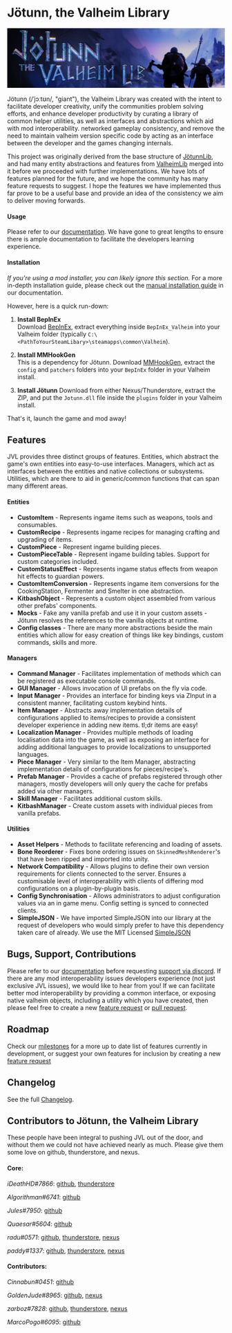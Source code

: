 ﻿# Jötunn, the Valheim Library
![Banner](JotunnLib/Documentation/images/banner.png)

Jötunn (/ˈjɔːtʊn/, "giant"), the Valheim Library was created with the intent to facilitate developer creativity, unify the communities problem solving efforts, and enhance developer productivity by curating a library of common helper utilities, as well as interfaces and abstractions which aid with mod interoperability. networked gameplay consistency, and remove the need to maintain valheim version specific code by acting as an interface between the developer and the games changing internals.

This project was originally derived from the base structure of [JötunnLib](https://github.com/jotunnlib/jotunnlib), and had many entity abstractions and features from [ValheimLib](https://github.com/Valheim-Modding/ValheimLib) merged into it before we proceeded with further implementations. We have lots of features planned for the future, and we hope the community has many feature requests to suggest. I hope the features we have implemented thus far prove to be a useful base and provide an idea of the consistency we aim to deliver moving forwards.

#### Usage
Please refer to our [documentation](https://valheim-modding.github.io/Jotunn/). We have gone to great lengths to ensure there is ample documentation to facilitate the developers learning experience.

#### Installation
_If you're using a mod installer, you can likely ignore this section._ For a more in-depth installation guide, please check out the [manual installation guide](https://valheim-modding.github.io/Jotunn/guides/installation.html) in our documentation.  

However, here is a quick run-down:

1. **Install BepInEx**  
Download [BepInEx](https://valheim.thunderstore.io/package/denikson/BepInExPack_Valheim/), extract everything inside `BepInEx_Valheim` into your Valheim folder (typically `C:\<PathToYourSteamLibary>\steamapps\common\Valheim`).

2. **Install MMHookGen**  
This is a dependency for Jötunn. Download [MMHookGen](https://valheim.thunderstore.io/package/ValheimModding/HookGenPatcher/), extract the `config` and `patchers` folders into your `BepInEx` folder in your Valheim install.

3. **Install Jötunn**
Download from either Nexus/Thunderstore, extract the ZIP, and put the `Jotunn.dll` file inside the `plugins` folder in your Valheim install.

That's it, launch the game and mod away!

## Features
JVL provides three distinct groups of features. Entities, which abstract the game's own entities into easy-to-use interfaces. Managers, which act as interfaces between the entities and native collections or subsystems. Utilities, which are there to aid in generic/common functions that can span many different areas.

#### Entities
- **CustomItem** - Represents ingame items such as weapons, tools and consumables.
- **CustomRecipe** - Represents ingame recipes for managing crafting and upgrading of items.
- **CustomPiece** - Represent ingame building pieces.
- **CustomPieceTable** - Represent ingame building tables. Support for custom categories included.
- **CustomStatusEffect** - Represents ingame status effects from weapon hit effects to guardian powers.
- **CustomItemConversion** - Represents ingame item conversions for the CookingStation, Fermenter and Smelter in one abstraction.
- **KitbashObject** - Represents a custom object assembled from various other prefabs' components.
- **Mocks** - Fake any vanilla prefab and use it in your custom assets - Jötunn resolves the references to the vanilla objects at runtime.
- **Config classes** - There are many more abstractions beside the main entities which allow for easy creation of things like key bindings, custom commands, skills and more.

#### Managers
- **Command Manager** - Facilitates implementation of methods which can be registered as executable console commands.
- **GUI Manager** - Allows invocation of UI prefabs on the fly via code.
- **Input Manager** - Provides an interface for binding keys via ZInput in a consistent manner, facilitating custom keybind hints.
- **Item Manager** - Abstracts away implementation details of configurations applied to items/recipes to provide a consistent developer experience in adding new items. tl;dr items are easy!
- **Localization Manager** - Provides multiple methods of loading localisation data into the game, as well as exposing an interface for adding additional languages to provide localizations to unsupported languages.
- **Piece Manager** - Very similar to the Item Manager, abstracting implementation details of configurations for pieces/recipe's.
- **Prefab Manager** - Provides a cache of prefabs registered through other managers, mostly developers will only query the cache for prefabs added via other managers.
- **Skill Manager** - Facilitates additional custom skills.
- **KitbashManager** - Create custom assets with individual pieces from vanilla prefabs.

#### Utilities
- **Asset Helpers** - Methods to facilitate referencing and loading of assets.
- **Bone Reorderer** - Fixes bone ordering issues on `SkinnedMeshRenderer`'s that have been ripped and imported into unity.
- **Network Compatibility** - Allows plugins to define their own version requirements for clients connected to the server. Ensures a customisable level of interoperability with clients of differing mod configurations on a plugin-by-plugin basis.
- **Config Synchronisation** - Allows administrators to adjust configuration values via an in game menu. Config setting is synced to connected clients.
- **SimpleJSON** - We have imported SimpleJSON into our library at the request of developers who would simply prefer to have this dependency taken care of already. We use the MIT Licensed [SimpleJSON](https://simplejson.readthedocs.io/en/latest/)

## Bugs, Support, Contributions
Please refer to our [documentation](https://valheim-modding.github.io/Jotunn/) before requesting [support via discord](https://discord.gg/DdUt6g7gyA). If there are any mod interoperability issues developers experience (not just exclusive JVL issues), we would like to hear from you! If we can facilitate better mod interoperability by providing a common interface, or exposing native valheim objects, including a utility which you have created, then please feel free to create a new [feature request](https://github.com/Valheim-Modding/Jotunn/issues/new?assignees=&labels=&template=feature_request.md&title=%5BFEATURE%5D) or [pull request](https://github.com/Valheim-Modding/Jotunn/pulls).

## Roadmap
Check our [milestones](https://github.com/Valheim-Modding/Jotunn/milestone/2) for a more up to date list of features currently in development, or suggest your own features for inclusion by creating a new [feature request](https://github.com/Valheim-Modding/Jotunn/issues/new?assignees=&labels=&template=feature_request.md&title=%5BFEATURE%5D)

## Changelog

See the full [Changelog](https://github.com/Valheim-Modding/Jotunn/blob/dev/CHANGELOG.md).

## Contributors to Jötunn, the Valheim Library

These people have been integral to pushing JVL out of the door, and without them we could not have achieved nearly as much. Please give them some love on github, thunderstore, and nexus.

#### Core:

*iDeathHD#7866*: [github](https://github.com/xiaoxiao921), [thunderstore](https://valheim.thunderstore.io/package/xiaoxiao921/)

*Algorithman#6741*: [github](https://github.com/Algorithman)

*Jules#7950*: [github](https://github.com/sirskunkalot)

*Quaesar#5604*: [github](https://github.com/RatikKapoor)

*radu#0571*: [github](https://github.com/raduschirliu), [thunderstore](https://valheim.thunderstore.io/package/radu/), [nexus](https://www.nexusmods.com/users/112072898)

*paddy#1337*: [github](https://github.com/paddywaan), [thunderstore](https://valheim.thunderstore.io/package/paddywan/), [nexus](https://valheim.thunderstore.io/package/ValheimModding/)

#### Contributors:

*Cinnabun#0451*: [github](https://github.com/capnbubs)

*GoldenJude#8965*: [github](https://github.com/GoldenJude), [nexus](https://www.nexusmods.com/users/48864143?tab=user+files)

*zarboz#7828*: [github](https://github.com/sbtoonz), [thunderstore](https://valheim.thunderstore.io/package/sbtoonz/), [nexus](https://www.nexusmods.com/users/4057483)

*MarcoPogo#6095*: [github](https://github.com/MathiasDecrock)